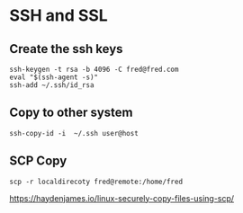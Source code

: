 # SSH and SSL

## Create the ssh keys

```
ssh-keygen -t rsa -b 4096 -C fred@fred.com
eval "$(ssh-agent -s)"
ssh-add ~/.ssh/id_rsa
```

## Copy to other system

```
ssh-copy-id -i  ~/.ssh user@host
```


## SCP Copy 
```
scp -r localdirecoty fred@remote:/home/fred
```


https://haydenjames.io/linux-securely-copy-files-using-scp/
